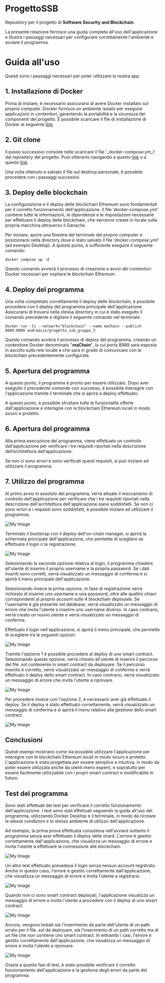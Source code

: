 # ProgettoSSB

Repository per il progetto di **Software Security and Blockchain**.

La presente relazione fornisce una guida completa all'uso dell'applicazione e illustra i passaggi necessari per configurare correttamente l'ambiente e avviare il programma.

# Guida all'uso

Questi sono i passaggi necessari per poter utilizzare la nostra app.

## 1. Installazione di Docker

Prima di iniziare, è necessario assicurarsi di avere Docker installato sul proprio computer. Docker fornisce un ambiente isolato per eseguire applicazioni in contenitori, garantendo la portabilità e la sicurezza dei componenti del progetto. È possibile scaricare il file di installazione di Docker al seguente [link](https://www.docker.com/).

## 2. Git clone

Il passo successivo consiste nello scaricare il file ‘\_docker-compose.ym_l’ dal repository del progetto. Puoi ottenerlo navigando a questo [link](https://downgit.github.io/#/home?url=https://github.com/Antonet99/ProgettoSSB/blob/master/docker-compose.yaml) o a questo [link](https://raw.githubusercontent.com/Antonet99/ProgettoSSB/master/docker-compose.yaml).

Una volta ottenuto e salvato il file sul desktop personale, è possibile procedere con i passaggi successivi.

## 3. Deploy delle blockchain

La configurazione e il deploy delle blockchain Ethereum sono fondamentali per il corretto funzionamento dell'applicazione. Il file ‘_docker-compose.yml_’ contiene tutte le informazioni, le dipendenze e le impostazioni necessarie per effettuare il deploy delle blockchain, che verranno create in locale sulla propria macchina attraverso il Ganache.

Per iniziare, aprire una finestra del terminale del proprio computer e posizionarsi nella directory dove è stato salvato il file ‘_docker-compose.yml_’ (ad esempio Desktop). A questo punto, è sufficiente eseguire il seguente comando:

    docker compose up -d

Questo comando avvierà il processo di creazione e avvio dei contenitori Docker necessari per ospitare le blockchain Ethereum.

## 4. Deploy del programma

Una volta completato correttamente il deploy delle blockchain, è possibile procedere con il deploy del programma principale dell'applicazione. Assicurarsi di trovarsi nella stessa directory in cui è stato eseguito il comando precedente e digitare il seguente comando nel terminale:

    docker run -ti --network="blockchain" --name maChain --publish 8089:8089 andreaciv/progetto_ssb_gruppo_3

Questo comando avvierà il processo di deploy del programma, creando un contenitore Docker denominato "**maChain**", la cui porta 8989 sarà esposta in ascolto sulla rete locale e che sarà in grado di comunicare con le blockchain precedentemente configurate.

## 5. Apertura del programma

A questo punto, il programma è pronto per essere utilizzato. Dopo aver eseguito il precedente comando con successo, è possibile interagire con l'applicazione tramite il terminale che si aprirà a deploy effettuato.

A questo punto, è possibile sfruttare tutte le funzionalità offerte dall'applicazione e interagire con le blockchain Ethereum locali in modo sicuro e protetto.

## 6. Apertura del programma

Alla prima esecuzione del programma, viene effettuato un controllo dall’applicazione per verificare i tre requisiti riportati nella descrizione dell’architettura dell’applicazione.

Se non ci sono errori e sono verificati questi requisiti, si può iniziare ad utilizzare il programma.

## 7. Utilizzo del programma

Al primo avvio in assoluto del programma, verrà attuato il meccanismo di controllo dell'applicazione per verificare che i tre requisiti riportati nella descrizione dell'architettura dell'applicazione siano soddisfatti. Se non ci sono errori e i requisiti sono soddisfatti, è possibile iniziare ad utilizzare il programma.

![My Image](prove/bootstrap.png)

Terminato il bootstrap con il deploy dell'on-chain manager, si aprirà la schermata principale dell'applicazione, che permette di scegliere se effettuare il login o la registrazione.

![My Image](prove/homescreen.png)

Selezionando la seconda opzione relativa al login, il programma chiedere all'utente di inserire il proprio username e la propria password. Se i dati inseriti sono corretti, verrà visualizzato un messaggio di conferma e si aprirà il menu principale dell'applicazione.

Selezionando invece la prima opzione, in fase di registrazione verrà richiesto di inserire uno username e una password, oltre alle quattro chiavi corrispondenti al proprio account sulle 4 blockchain deployate. Se l'username è già presente nel database, verrà visualizzato un messaggio di errore che invita l'utente a inserire uno username diverso. In caso contrario, verrà creato un nuovo utente e verrà visualizzato un messaggio di conferma.

Effettuato il login nell'applicazione, si aprirà il menu principale, che permette di scegliere tra le seguenti opzioni:

![My Image](prove/menu2copia.png)

Tramite l'opzione 1 è possibile procedere al deploy di uno smart contract. Selezionando questa opzione, verrà chiesto all'utente di inserire il percorso del file .sol contenente lo smart contract da deployare. Se il percorso inserito è corretto, verrà visualizzato un messaggio di conferma e verrà effettuato il deploy dello smart contract. In caso contrario, verrà visualizzato un messaggio di errore che invita l'utente a riprovare.

![My Image](prove/deploy.png)

Per procedere invece con l'opzione 2, è necessario aver già effettuato il deploy. Se il deploy è stato effettuato correttamente, verrà visualizzato un messaggio di conferma e si aprirà il menu relativo alla gestione dello smart contract.

![My Image](prove/utilizzo1.png)

## Conclusioni

Questi esempi mostrano come sia possibile utilizzare l'applicazione per interagire con le blockchain Ethereum locali in modo sicuro e protetto. L'applicazione è stata progettata per essere semplice e intuitiva, in modo da poter essere utilizzata anche da utenti meno esperti, e sopratutto per essere facilmente utilizzabile con i propri smart contract e modificabile in futuro.

## Test del programma

Sono stati effettuati dei test per verificare il corretto funzionamento dell'applicazione. I test sono stati effettuati seguendo la guida all'uso del programma, utilizzando Docker Desktop e il terminale, in modo da ricreare le stesse condizioni e lo stesso ambiente di utilizzo dell'applicazione.

Ad esempio, la prima prova effettuata consisteva nell'avviare soltanto il programma senza aver effettuato il deploy delle shard. L'errore è gestito correttamente dall'applicazione, che visualizza un messaggio di errore e invita l'utente a effettuare la connessione alle blockchain.

![My Image](prove/test/shard.png)

Un altro test effettuato prevedeva il login senza nessun account registrato. Anche in questo caso, l'errore è gestito correttamente dall'applicazione, che visualizza un messaggio di errore e invita l'utente a registrarsi.

![My Image](prove/test/no_register.png)

Quando non ci sono smart contract deployati, l'applicazione visualizza un messaggio di errore e invita l'utente a procedere con il deploy di uno smart contract.

![My Image](prove/test/no_contract.png)

Ancora, vengono testati sia l'inserimento da parte dell'utente di un path errato per il file .sol da deployare, sia l'inserimento di un path corretto ma di un file che non contiene uno smart contract. In entrambi i casi, l'errore è gestito correttamente dall'applicazione, che visualizza un messaggio di errore e invita l'utente a riprovare.

![My Image](prove/test/path_errato.png)

Grazie a queste fasi di test, è stato possibile verificare il corretto funzionamento dell'applicazione e la gestione degli errori da parte del programma.
